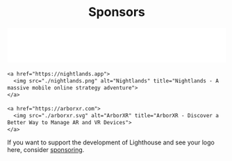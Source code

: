 <div align="center">

# Sponsors

</div>

<div class="showcase">
  <div class="logos">
    <a href="https://www.worksome.com">
      <img src="./worksome.svg" alt="Worksome" title="Worksome - The Home for Your Freelance Workforce">
    </a>

    <a href="https://nightlands.app">
      <img src="./nightlands.png" alt="Nightlands" title="Nightlands - A massive mobile online strategy adventure">
    </a>

    <a href="https://arborxr.com">
      <img src="./arborxr.svg" alt="ArborXR" title="ArborXR - Discover a Better Way to Manage AR and VR Devices">
    </a>
  </div>
</div>

If you want to support the development of Lighthouse and see your logo here, consider [sponsoring](https://github.com/sponsors/spawnia).
